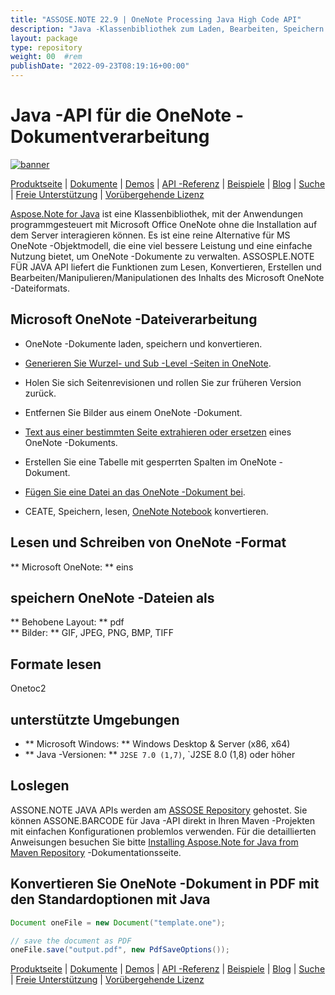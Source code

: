 ```yaml
---
title: "ASSOSE.NOTE 22.9 | OneNote Processing Java High Code API" 
description: "Java -Klassenbibliothek zum Laden, Bearbeiten, Speichern und Konvertieren von OneNote -Formaten. Unterstützt Seiten, Bilder, Text, Tabellen, Anhänge, Tags, Aufgaben, Textstile und Hyperlinks." 
layout: package
type: repository
weight: 00	#rem
publishDate: "2022-09-23T08:19:16+00:00"
---
```


# Java -API für die OneNote -Dokumentverarbeitung
[![banner](/res_repo/img/compress/aspose_note-for-java-banner.png)](./)

[Produktseite](https://products.aspose.com/note/java) | [Dokumente](https://docs.aspose.com/note/java/) | [Demos](https://products.aspose.app/note/family) | [API -Referenz](https://apireference.aspose.com/note/java) | [Beispiele](https://github.com/aspose-note/Aspose.Note-for-Java) | [Blog](https://blog.aspose.com/category/note/) | [Suche](https://search.aspose.com/) | [Freie Unterstützung](https://forum.aspose.com/c/note) | [Vorübergehende Lizenz](https://purchase.aspose.com/temporary-license)

[Aspose.Note for Java](https://products.aspose.com/note/java) ist eine Klassenbibliothek, mit der Anwendungen programmgesteuert mit Microsoft Office OneNote ohne die Installation auf dem Server interagieren können. Es ist eine reine Alternative für MS OneNote -Objektmodell, die eine viel bessere Leistung und eine einfache Nutzung bietet, um OneNote -Dokumente zu verwalten. ASSOSPLE.NOTE FÜR JAVA API liefert die Funktionen zum Lesen, Konvertieren, Erstellen und Bearbeiten/Manipulieren/Manipulationen des Inhalts des Microsoft OneNote -Dateiformats.

## Microsoft OneNote -Dateiverarbeitung
- OneNote -Dokumente laden, speichern und konvertieren.

- [Generieren Sie Wurzel- und Sub -Level -Seiten in OneNote](https://docs.aspose.com/note/java/working-with-pages/).
- Holen Sie sich Seitenrevisionen und rollen Sie zur früheren Version zurück.
- Entfernen Sie Bilder aus einem OneNote -Dokument.

- [Text aus einer bestimmten Seite extrahieren oder ersetzen](https://docs.aspose.com/note/java/working-with-text/) eines OneNote -Dokuments.
- Erstellen Sie eine Tabelle mit gesperrten Spalten im OneNote -Dokument.

- [Fügen Sie eine Datei an das OneNote -Dokument bei](https://docs.aspose.com/note/java/working-with-attachments/).

- CEATE, Speichern, lesen, [OneNote Notebook](https://docs.aspose.com/note/java/working-with-onenote-notebook/) konvertieren.

## Lesen und Schreiben von OneNote -Format
** Microsoft OneNote: ** eins

## speichern OneNote -Dateien als
** Behobene Layout: ** pdf \
** Bilder: ** GIF, JPEG, PNG, BMP, TIFF

## Formate lesen
Onetoc2

## unterstützte Umgebungen
- ** Microsoft Windows: ** Windows Desktop & Server (x86, x64)
- ** Java -Versionen: ** `J2SE 7.0 (1,7)`, `J2SE 8.0 (1,8) oder höher

## Loslegen

ASSONE.NOTE JAVA APIs werden am [ASSOSE Repository](https://releases.aspose.com/note/java/) gehostet. Sie können ASSONE.BARCODE für Java -API direkt in Ihren Maven -Projekten mit einfachen Konfigurationen problemlos verwenden. Für die detaillierten Anweisungen besuchen Sie bitte [Installing Aspose.Note for Java from Maven Repository](https://docs.aspose.com/note/java/installation/) -Dokumentationsseite.

## Konvertieren Sie OneNote -Dokument in PDF mit den Standardoptionen mit Java

```java
Document oneFile = new Document("template.one");

// save the document as PDF
oneFile.save("output.pdf", new PdfSaveOptions());
```

[Produktseite](https://products.aspose.com/note/java) | [Dokumente](https://docs.aspose.com/note/java/) | [Demos](https://products.aspose.app/note/family) | [API -Referenz](https://apireference.aspose.com/note/java) | [Beispiele](https://github.com/aspose-note/Aspose.Note-for-Java) | [Blog](https://blog.aspose.com/category/note/) | [Suche](https://search.aspose.com/) | [Freie Unterstützung](https://forum.aspose.com/c/note) | [Vorübergehende Lizenz](https://purchase.aspose.com/temporary-license)
